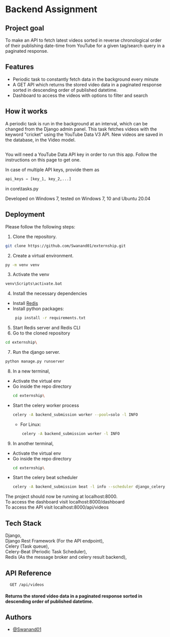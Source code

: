 
# Backend Assignment

## Project goal
To make an API to fetch latest videos sorted in reverse chronological order of their publishing date-time from YouTube for a given tag/search query in a paginated response.


## Features

- Periodic task to constantly fetch data in the background every minute
- A GET API which returns the stored video data in a paginated response sorted in descending order of published datetime.
- Dashboard to access the videos with options to filter and search


## How it works

A periodic task is run in the background at an interval, which can be changed from the Django admin panel.
This task fetches videos with the keyword "cricket" using the YouTube Data V3 API. New videos are saved in the database, in the Video model.



##

You will need a YouTube Data API key in order to run this app. Follow the instructions on this page to get one.

In case of multiple API keys, provide them as
```python
api_keys = [key_1, key_2,...]
```
in core\tasks.py

Developed on Windows 7, tested on Windows 7, 10 and Ubuntu 20.04
## Deployment

Please follow the following steps:
1. Clone the repository.
```bash
git clone https://github.com/Swanand01/externship.git
```
2. Create a virtual environment. 
```bash
py -m venv venv
```
3. Activate the venv
```bash
venv\Scripts\activate.bat
```
4. Install the necessary dependencies
- Install [Redis](https://redis.io/download)
- Install python packages:
    ```bash
     pip install -r requirements.txt
    ```
5. Start Redis server and Redis CLI
6. Go to the cloned repository
```bash
cd externship\
```
7. Run the django server.
```bash
python manage.py runserver
```
8. In a new terminal,
- Activate the virtual env
- Go inside the repo directory
    ```bash
    cd externship\
- Start the celery worker process
    ```bash
    celery -A backend_submission worker --pool=solo -l INFO
    ```
    - For Linux:
    ```bash
        celery -A backend_submission worker -l INFO
    ```
9. In another terminal,
- Activate the virtual env
- Go inside the repo directory
    ```bash
    cd externship\
    ```
- Start the celery beat scheduler
    ```bash
    celery -A backend_submission beat -l info --scheduler django_celery_beat.schedulers:DatabaseScheduler
    ```

The project should now be running at localhost:8000.\
To access the dashboard visit localhost:8000/dashboard\
To access the API visit localhost:8000/api/videos

## Tech Stack

Django,\
Django Rest Framework (For the API endpoint),\
Celery (Task queue),\
Celery-Beat (Periodic Task Scheduler),\
Redis (As the message broker and celery result backend),



## API Reference

```http
  GET /api/videos
```
#### Returns the stored video data in a paginated response sorted in descending order of published datetime.

## Authors

- [@Swanand01](https://www.github.com/Swanand01)

